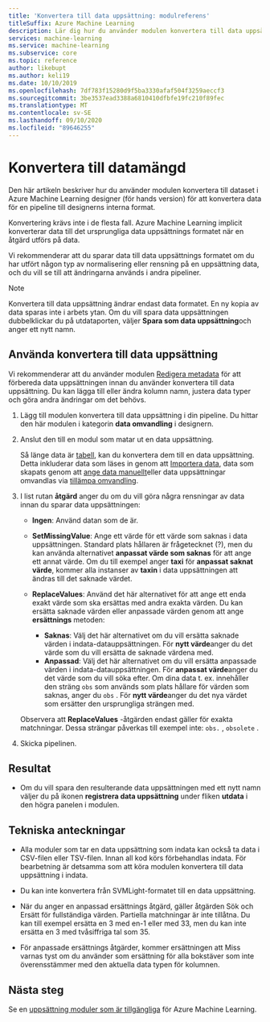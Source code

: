 ```yaml
---
title: 'Konvertera till data uppsättning: modulreferens'
titleSuffix: Azure Machine Learning
description: Lär dig hur du använder modulen konvertera till data uppsättning i Azure Machine Learning för att konvertera data indata till det interna data uppsättnings formatet som används av Microsoft Azure Machine Learning.
services: machine-learning
ms.service: machine-learning
ms.subservice: core
ms.topic: reference
author: likebupt
ms.author: keli19
ms.date: 10/10/2019
ms.openlocfilehash: 7df783f15280d9f5ba3330afaf504f3259aeccf3
ms.sourcegitcommit: 3be3537ead3388a6810410dfbfe19fc210f89fec
ms.translationtype: MT
ms.contentlocale: sv-SE
ms.lasthandoff: 09/10/2020
ms.locfileid: "89646255"
---
```

# <a name="convert-to-dataset"></a>Konvertera till datamängd

Den här artikeln beskriver hur du använder modulen konvertera till dataset i Azure Machine Learning designer (för hands version) för att konvertera data för en pipeline till designerns interna format.
  
Konvertering krävs inte i de flesta fall. Azure Machine Learning implicit konverterar data till det ursprungliga data uppsättnings formatet när en åtgärd utförs på data. 

Vi rekommenderar att du sparar data till data uppsättnings formatet om du har utfört någon typ av normalisering eller rensning på en uppsättning data, och du vill se till att ändringarna används i andra pipeliner.  
  
> [!NOTE]
> Konvertera till data uppsättning ändrar endast data formatet. En ny kopia av data sparas inte i arbets ytan. Om du vill spara data uppsättningen dubbelklickar du på utdataporten, väljer **Spara som data uppsättning**och anger ett nytt namn.  
  
## <a name="how-to-use-convert-to-dataset"></a>Använda konvertera till data uppsättning  

Vi rekommenderar att du använder modulen [Redigera metadata](edit-metadata.md) för att förbereda data uppsättningen innan du använder konvertera till data uppsättning. Du kan lägga till eller ändra kolumn namn, justera data typer och göra andra ändringar om det behövs.

1.  Lägg till modulen konvertera till data uppsättning i din pipeline. Du hittar den här modulen i kategorin **data omvandling** i designern. 

2. Anslut den till en modul som matar ut en data uppsättning.   

    Så länge data är [tabell](https://docs.microsoft.com/python/api/azureml-core/azureml.data.tabulardataset?view=azure-ml-py&preserve-view=true), kan du konvertera dem till en data uppsättning. Detta inkluderar data som läses in genom att [Importera data](import-data.md), data som skapats genom att [ange data manuellt](enter-data-manually.md)eller data uppsättningar omvandlas via [tillämpa omvandling](apply-transformation.md).

3.  I list rutan **åtgärd** anger du om du vill göra några rensningar av data innan du sparar data uppsättningen:  
  
    - **Ingen**: Använd datan som de är.  
  
    - **SetMissingValue**: Ange ett värde för ett värde som saknas i data uppsättningen. Standard plats hållaren är frågetecknet (?), men du kan använda alternativet  **anpassat värde som saknas** för att ange ett annat värde. Om du till exempel anger **taxi** för **anpassat saknat värde**, kommer alla instanser av **taxin** i data uppsättningen att ändras till det saknade värdet.
  
    - **ReplaceValues**: Använd det här alternativet för att ange ett enda exakt värde som ska ersättas med andra exakta värden. Du kan ersätta saknade värden eller anpassade värden genom att ange **ersättnings** metoden:

      - **Saknas**: Välj det här alternativet om du vill ersätta saknade värden i indata-datauppsättningen. För **nytt värde**anger du det värde som du vill ersätta de saknade värdena med.
      - **Anpassad**: Välj det här alternativet om du vill ersätta anpassade värden i indata-datauppsättningen. För **anpassat värde**anger du det värde som du vill söka efter. Om dina data t. ex. innehåller den sträng `obs` som används som plats hållare för värden som saknas, anger du `obs` . För **nytt värde**anger du det nya värdet som ersätter den ursprungliga strängen med.
  
    Observera att **ReplaceValues** -åtgärden endast gäller för exakta matchningar. Dessa strängar påverkas till exempel inte: `obs.` , `obsolete` .  
 
  
5.  Skicka pipelinen.  

## <a name="results"></a>Resultat

+  Om du vill spara den resulterande data uppsättningen med ett nytt namn väljer du på ikonen **registrera data uppsättning** under fliken **utdata** i den högra panelen i modulen.  
  
## <a name="technical-notes"></a>Tekniska anteckningar  

-   Alla moduler som tar en data uppsättning som indata kan också ta data i CSV-filen eller TSV-filen. Innan all kod körs förbehandlas indata. För bearbetning är detsamma som att köra modulen konvertera till data uppsättning i indata.  
  
-   Du kan inte konvertera från SVMLight-formatet till en data uppsättning.  
  
-   När du anger en anpassad ersättnings åtgärd, gäller åtgärden Sök och Ersätt för fullständiga värden. Partiella matchningar är inte tillåtna. Du kan till exempel ersätta en 3 med en-1 eller med 33, men du kan inte ersätta en 3 med tvåsiffriga tal som 35.  
  
-   För anpassade ersättnings åtgärder, kommer ersättningen att Miss varnas tyst om du använder som ersättning för alla bokstäver som inte överensstämmer med den aktuella data typen för kolumnen.  

  
## <a name="next-steps"></a>Nästa steg

Se en [uppsättning moduler som är tillgängliga](module-reference.md) för Azure Machine Learning. 
